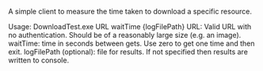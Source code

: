 A simple client to measure the time taken to download a specific resource.

Usage: DownloadTest.exe URL waitTime {logFilePath}
       URL: Valid URL with no authentication. Should be of a reasonably large size (e.g. an image).
       waitTime: time in seconds between gets.  Use zero to get one time and then exit.
       logFilePath (optional): file for results. If not specified then results are written to console.

